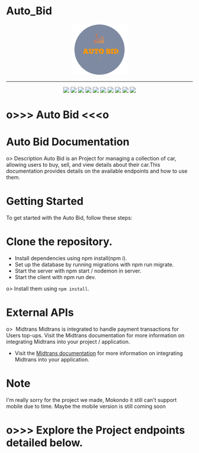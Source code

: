 # Auto_Bid
<div align="center">
  <img src="./client/public/logo.png" width="150px" alt="Logo">
</div>

-----

<div align="center">
  <img src="https://img.shields.io/badge/Javascript-ES6-yellow.svg">
  <img src="https://img.shields.io/badge/React-5.15.1-blue.svg">
  <img src="https://img.shields.io/badge/License-MIT-orange.svg">
  <img src="https://img.shields.io/badge/Tools-Oauth-white"> 
  <img src="https://img.shields.io/badge/vite@latest-violet">
  <img src="https://img.shields.io/badge/postcss -gold">
  <img src="https://img.shields.io/badge/autoprefixer-red">
  <img src="https://img.shields.io/badge/tailwindcss-blue"> 
  <img src="https://img.shields.io/badge/bootstrap@5.3.3-purple"> 
  <img src="https://img.shields.io/badge/wakatimes-23.55hours-blue"> 
</div>



# o>>> Auto Bid  <<<o

# Auto Bid Documentation
 o> Description
  Auto Bid is an Project for managing a collection of car, allowing users to buy, sell, and view details about their car.This documentation provides details on the available endpoints and how to use them.

# Getting Started
 To get started with the Auto Bid, follow these steps:

# Clone the repository.
 - Install dependencies using npm install(npm i).
 - Set up the database by running migrations with npm run migrate.
 - Start the server with npm start / nodemon in server.
 - Start the client with npm run dev.

o> Install them using `npm install`.

 # External APIs
o>  Midtrans
Midtrans is integrated to handle payment transactions for Users top-ups. Visit the Midtrans documentation for more information on integrating Midtrans into your project / application. 

- Visit the [Midtrans documentation](https://docs.midtrans.com) for more information on integrating Midtrans into your application.

# Note
I'm really sorry for the project we made, Mokondo it still can't support mobile due to time. Maybe the mobile version is still coming soon



# o>>> Explore the Project endpoints detailed below.